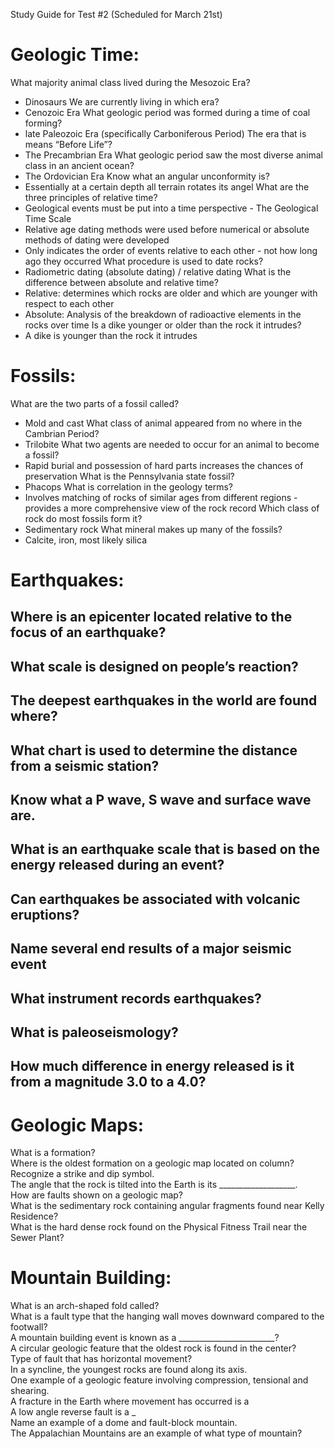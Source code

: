 Study Guide for Test #2 (Scheduled for March 21st)
# Geologic Time:
What majority animal class lived during the Mesozoic Era?
- Dinosaurs
We are currently living in which era?
- Cenozoic Era
What geologic period was formed during a time of coal forming?
- late Paleozoic Era (specifically Carboniferous Period) 
The era that is means “Before Life”?  
- The Precambrian Era
What geologic period saw the most diverse animal class in an ancient ocean?  
- The Ordovician Era
Know what an angular unconformity is?  
- Essentially at a certain depth all terrain rotates its angel
What are the three principles of relative time?  
- Geological events must be put into a time perspective - The Geological Time Scale
- Relative age dating methods were used before numerical or absolute methods of dating were developed
- Only indicates the order of events relative to each other - not how long ago they occurred
What procedure is used to date rocks?  
- Radiometric dating (absolute dating) / relative dating
What is the difference between absolute and relative time?  
- Relative: determines which rocks are older and which are younger with respect to each other
- Absolute: Analysis of the breakdown of radioactive elements in the rocks over time
Is a dike younger or older than the rock it intrudes?
- A dike is younger than the rock it intrudes
# Fossils:
What are the two parts of a fossil called?  
- Mold and cast
What class of animal appeared from no where in the Cambrian Period?  
- Trilobite
What two agents are needed to occur for an animal to become a fossil?  
- Rapid burial and possession of hard parts increases the chances of preservation
What is the Pennsylvania state fossil?  
- Phacops
What is correlation in the geology terms?  
- Involves matching of rocks of similar ages from different regions - provides a more comprehensive view of the rock record
Which class of rock do most fossils form it?  
- Sedimentary rock
What mineral makes up many of the fossils?
- Calcite, iron, most likely silica
# Earthquakes:
Where is an epicenter located relative to the focus of an earthquake?  
- 
What scale is designed on people’s reaction?  
- 
The deepest earthquakes in the world are found where?  
- 
What chart is used to determine the distance from a seismic station?  
- 
Know what a P wave, S wave and surface wave are.  
- 
What is an earthquake scale that is based on the energy released during an event?
- 
Can earthquakes be associated with volcanic eruptions?  
- 
Name several end results of a major seismic event  
- 
What instrument records earthquakes?  
- 
What is paleoseismology?  
- 
How much difference in energy released is it from a magnitude 3.0 to a 4.0?
- 
# Geologic Maps:
What is a formation?  
Where is the oldest formation on a geologic map located on column?  
Recognize a strike and dip symbol.  
The angle that the rock is tilted into the Earth is its ___________________.  
How are faults shown on a geologic map?  
What is the sedimentary rock containing angular fragments found near Kelly Residence?  
What is the hard dense rock found on the Physical Fitness Trail near the Sewer Plant?
# Mountain Building: 
What is an arch-shaped fold called?  
What is a fault type that the hanging wall moves downward compared to the footwall?  
A mountain building event is known as a ________________________?  
A circular geologic feature that the oldest rock is found in the center?  
Type of fault that has horizontal movement?  
In a syncline, the youngest rocks are found along its axis.  
One example of a geologic feature involving compression, tensional and shearing.  
A fracture in the Earth where movement has occurred is a   
A low angle reverse fault is a _  
Name an example of a dome and fault-block mountain.  
The Appalachian Mountains are an example of what type of mountain?
